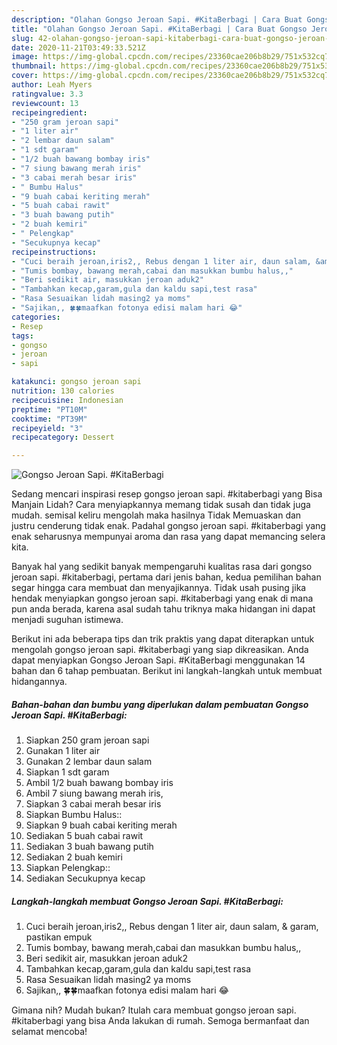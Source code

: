 ```yaml
---
description: "Olahan Gongso Jeroan Sapi. #KitaBerbagi | Cara Buat Gongso Jeroan Sapi. #KitaBerbagi Yang Menggugah Selera"
title: "Olahan Gongso Jeroan Sapi. #KitaBerbagi | Cara Buat Gongso Jeroan Sapi. #KitaBerbagi Yang Menggugah Selera"
slug: 42-olahan-gongso-jeroan-sapi-kitaberbagi-cara-buat-gongso-jeroan-sapi-kitaberbagi-yang-menggugah-selera
date: 2020-11-21T03:49:33.521Z
image: https://img-global.cpcdn.com/recipes/23360cae206b8b29/751x532cq70/gongso-jeroan-sapi-kitaberbagi-foto-resep-utama.jpg
thumbnail: https://img-global.cpcdn.com/recipes/23360cae206b8b29/751x532cq70/gongso-jeroan-sapi-kitaberbagi-foto-resep-utama.jpg
cover: https://img-global.cpcdn.com/recipes/23360cae206b8b29/751x532cq70/gongso-jeroan-sapi-kitaberbagi-foto-resep-utama.jpg
author: Leah Myers
ratingvalue: 3.3
reviewcount: 13
recipeingredient:
- "250 gram jeroan sapi"
- "1 liter air"
- "2 lembar daun salam"
- "1 sdt garam"
- "1/2 buah bawang bombay iris"
- "7 siung bawang merah iris"
- "3 cabai merah besar iris"
- " Bumbu Halus"
- "9 buah cabai keriting merah"
- "5 buah cabai rawit"
- "3 buah bawang putih"
- "2 buah kemiri"
- " Pelengkap"
- "Secukupnya kecap"
recipeinstructions:
- "Cuci beraih jeroan,iris2,, Rebus dengan 1 liter air, daun salam, &amp; garam, pastikan empuk"
- "Tumis bombay, bawang merah,cabai dan masukkan bumbu halus,,"
- "Beri sedikit air, masukkan jeroan aduk2"
- "Tambahkan kecap,garam,gula dan kaldu sapi,test rasa"
- "Rasa Sesuaikan lidah masing2 ya moms"
- "Sajikan,, 🍀🍀maafkan fotonya edisi malam hari 😂"
categories:
- Resep
tags:
- gongso
- jeroan
- sapi

katakunci: gongso jeroan sapi 
nutrition: 130 calories
recipecuisine: Indonesian
preptime: "PT10M"
cooktime: "PT39M"
recipeyield: "3"
recipecategory: Dessert

---
```



![Gongso Jeroan Sapi. #KitaBerbagi](https://img-global.cpcdn.com/recipes/23360cae206b8b29/751x532cq70/gongso-jeroan-sapi-kitaberbagi-foto-resep-utama.jpg)

Sedang mencari inspirasi resep gongso jeroan sapi. #kitaberbagi yang Bisa Manjain Lidah? Cara menyiapkannya memang tidak susah dan tidak juga mudah. semisal keliru mengolah maka hasilnya Tidak Memuaskan dan justru cenderung tidak enak. Padahal gongso jeroan sapi. #kitaberbagi yang enak seharusnya mempunyai aroma dan rasa yang dapat memancing selera kita.



Banyak hal yang sedikit banyak mempengaruhi kualitas rasa dari gongso jeroan sapi. #kitaberbagi, pertama dari jenis bahan, kedua pemilihan bahan segar hingga cara membuat dan menyajikannya. Tidak usah pusing jika hendak menyiapkan gongso jeroan sapi. #kitaberbagi yang enak di mana pun anda berada, karena asal sudah tahu triknya maka hidangan ini dapat menjadi suguhan istimewa.


Berikut ini ada beberapa tips dan trik praktis yang dapat diterapkan untuk mengolah gongso jeroan sapi. #kitaberbagi yang siap dikreasikan. Anda dapat menyiapkan Gongso Jeroan Sapi. #KitaBerbagi menggunakan 14 bahan dan 6 tahap pembuatan. Berikut ini langkah-langkah untuk membuat hidangannya.

<!--inarticleads1-->

##### Bahan-bahan dan bumbu yang diperlukan dalam pembuatan Gongso Jeroan Sapi. #KitaBerbagi:

1. Siapkan 250 gram jeroan sapi
1. Gunakan 1 liter air
1. Gunakan 2 lembar daun salam
1. Siapkan 1 sdt garam
1. Ambil 1/2 buah bawang bombay iris
1. Ambil 7 siung bawang merah iris,
1. Siapkan 3 cabai merah besar iris
1. Siapkan  Bumbu Halus::
1. Siapkan 9 buah cabai keriting merah
1. Sediakan 5 buah cabai rawit
1. Sediakan 3 buah bawang putih
1. Sediakan 2 buah kemiri
1. Siapkan  Pelengkap::
1. Sediakan Secukupnya kecap




<!--inarticleads2-->

##### Langkah-langkah membuat Gongso Jeroan Sapi. #KitaBerbagi:

1. Cuci beraih jeroan,iris2,, Rebus dengan 1 liter air, daun salam, &amp; garam, pastikan empuk
1. Tumis bombay, bawang merah,cabai dan masukkan bumbu halus,,
1. Beri sedikit air, masukkan jeroan aduk2
1. Tambahkan kecap,garam,gula dan kaldu sapi,test rasa
1. Rasa Sesuaikan lidah masing2 ya moms
1. Sajikan,, 🍀🍀maafkan fotonya edisi malam hari 😂




Gimana nih? Mudah bukan? Itulah cara membuat gongso jeroan sapi. #kitaberbagi yang bisa Anda lakukan di rumah. Semoga bermanfaat dan selamat mencoba!

